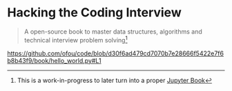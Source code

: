 Hacking the Coding Interview
============================

> A open-source book to master data structures, algorithms and technical interview problem solving[^1]

https://github.com/ofou/code/blob/d30f6ad479cd7070b7e28666f5422e7f6b8b43f9/book/hello_world.py#L1

[^1]: This is a work-in-progress to later turn into a proper [Jupyter Book](https://jupyterbook.org/en/stable/intro.html)
